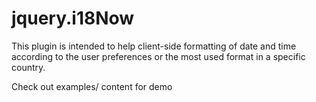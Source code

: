 jquery.i18Now
=============

This plugin is intended to help client-side formatting of date and time according to the user preferences or the most used format in a specific country.

Check out examples/ content for demo
